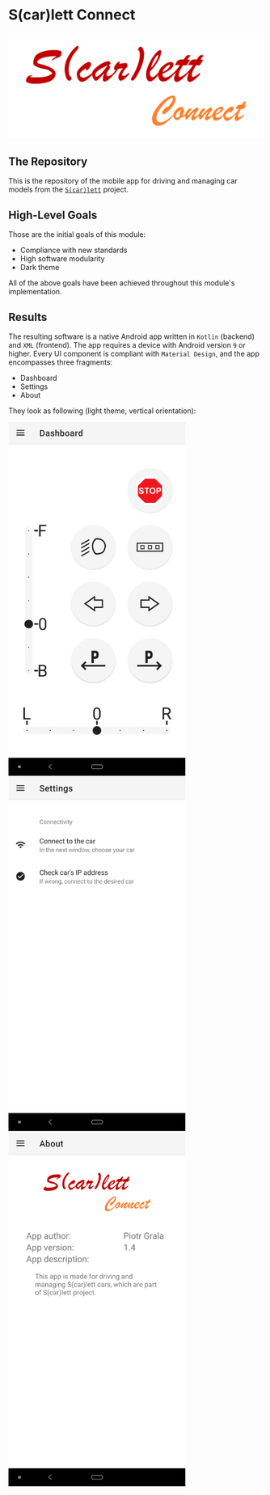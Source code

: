 # S(car)lett Connect

<img src="Pictures/Logos/S(car)lett%20Connect%20logo/S(car)lett%20Connect%20logo%20(v1).png" alt="S(car)lett Connect Logo" width="700">

## The Repository
This is the repository of the mobile app for driving and managing car models from the [`S(car)lett`](https://github.com/sesame0707/S-car-lett) project.

## High-Level Goals
Those are the initial goals of this module:
- Compliance with new standards
- High software modularity
- Dark theme

All of the above goals have been achieved throughout this module's implementation.

## Results
The resulting software is a native Android app written in `Kotlin` (backend) and `XML` (frontend). The app requires a device with Android version `9` or higher. Every UI component is compliant with `Material Design`, and the app encompasses three fragments:
- Dashboard
- Settings
- About

They look as following (light theme, vertical orientation):

<img src="Pictures/App%20UI/Dashboard%20(light%2C%20vertical).png" alt="Dashboard Fragment" width="350">

<img src="Pictures/App%20UI/Settings%20(light%2C%20vertical).png" alt="Settings Fragment" width="350">

<img src="Pictures/App%20UI/About%20(light%2C%20vertical).png" alt="About Fragment" width="350">
